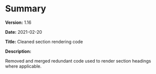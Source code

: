 # Summary

**Version:** 1.16

**Date:** 2021-02-20

**Title:** Cleaned section rendering code

**Description:**

Removed and merged redundant code used to render
section headings where applicable.